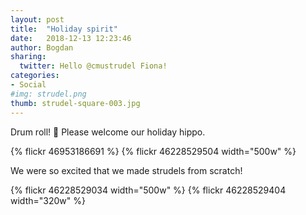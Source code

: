 ```yaml
---
layout: post
title:  "Holiday spirit"
date:   2018-12-13 12:23:46
author: Bogdan
sharing:
  twitter: Hello @cmustrudel Fiona!
categories: 
- Social
#img: strudel.png
thumb: strudel-square-003.jpg
---
```


Drum roll! 🥁  Please welcome our holiday hippo.

{% flickr 46953186691 %}
{% flickr 46228529504 width="500w" %}

We were so excited that we made strudels from scratch!

{% flickr 46228529034 width="500w" %}
{% flickr 46228529404 width="320w" %}
